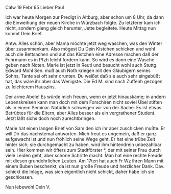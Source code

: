  Calw 19 Febr 65
Lieber Paul

Ich war heute Morgen zur Predigt in Altburg, aber schon um 8 Uhr, da dann die Einweihung der neuen Kirche in Würzbach folgte. Zu letzterer kam ich nicht, sondern gieng gleich herunter, Jette begleitete. Heute Mittag nun kommt Dein Brief.

Antw. Alles schön, aber Mama möchte jetzt weg waschen, was den Winter über zusammenkam. Also mögest Du Dein Kistchen schicken und wohl auch die Bettsachen und auf das Kistchen eine Adresse machen daß der Fuhrmann es in Pfzh leicht fordern kann. So wird es dann eine Wasche geben nach Noten. Marie ist jetzt in Reutl und besucht wohl auch Stuttg. Edward Mohl Sen. muß auch Noth kriegen mit den Gläubigern seines Sohns, Tante sei oft sehr drunten. Du weißst daß sie auch sehr eingebüßt hat, das wäre ihr aber das Wenigste. Die Ed M. sind nach Zuffenh gezogen zu leichterem Hauszins.

Der arme Abele! Es würde mich freuen, wenn er jetzt hinauskäme; in andern Lebenskreisen kann man doch mit dem Forschiren nicht soviel Übel stiften als in einem Seminar. Natürlich schweigen wir von der Sache. Es ist etwas Betrübtes für die Eltern, aber Alles besser als ein vergrathener Student. Jetzt läßt sichs doch noch zurechtbringen.

Marie hat einen langen Brief von Sam den ich ihr aber zuschicken mußte. Er will Dir das nächstemal antworten. Mich freut es ungemein, daß er ganz aufgewacht ist und nun fröhlich seine Wege geht. Er hat eine trübe Zeit hinter sich; sie durchgemacht zu haben, wird ihm hintendrein unbezahlbar sein. 
Hier kommen wir öfters zum Stadtförster <Sigel>*, der mit seiner Frau durch viele Leiden geht, aber schöne Schritte macht. Man hat eine rechte Freude mit diesen grundehrlichen Leuten. Am 17ten hat auch Fr Wz ihren Mann mit einem Buben beschenkt, da ist nun große Freude und herzlicher Dank. 
Dav. schickt die Inlage, was sich eigentlich nicht schickt, daher habe ich sie geschlossen.

 Nun lebewohl
 Dein V.

